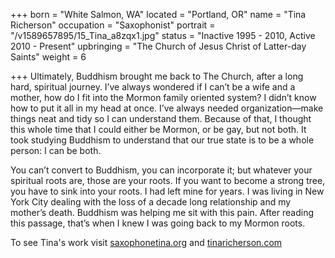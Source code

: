 +++
born = "White Salmon, WA"
located = "Portland, OR"
name = "Tina Richerson"
occupation = "Saxophonist"
portrait = "/v1589657895/15_Tina_a8zqx1.jpg"
status = "Inactive 1995 - 2010, Active 2010 - Present"
upbringing = "The Church of Jesus Christ of Latter-day Saints"
weight = 6

+++
Ultimately, Buddhism brought me back to The Church, after a long hard, spiritual journey. I’ve always wondered if I can’t be a wife and a mother, how do I fit into the Mormon family oriented system? I didn’t know how to put it all in my head at once. I’ve always needed organization—make things neat and tidy so I can understand them. Because of that, I thought this whole time that I could either be Mormon, or be gay, but not both. It took studying Buddhism to understand that our true state is to be a whole person: I can be both.

You can’t convert to Buddhism, you can incorporate it; but whatever your spiritual roots are, those are your roots. If you want to become a strong tree, you have to sink into your roots. I had left mine for years. I was living in New York City dealing with the loss of a decade long relationship and my mother’s death. Buddhism was helping me sit with this pain. After reading this passage, that’s when I knew I was going back to my Mormon roots.

To see Tina's work visit [saxophonetina.org](http://saxophonetina.org) and [tinaricherson.com](https://tinaricherson.com)